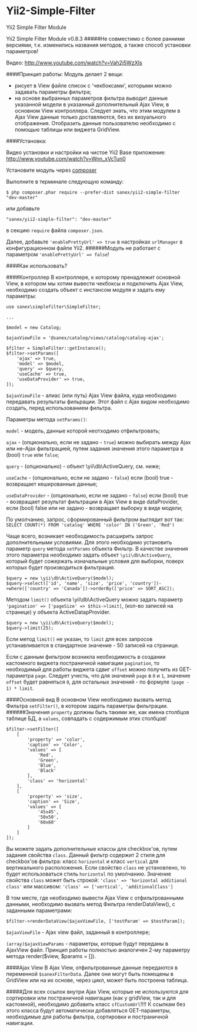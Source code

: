 # Yii2-Simple-Filter
Yii2 Simple Filter Module

Yii2 Simple Filter Module v0.8.3
#####Не совместимо с более ранними версиями, т.к. изменились названия методов, а также способ установки параметров! 

Видео: http://www.youtube.com/watch?v=Vah2j5WzXIs

####Принцип работы:
Модуль делает 2 вещи: 
- рисует в View файле список с 'чекбоксами', которыми можно задавать параметры фильтра;
- на основе выбранных параметров фильтра выводит данные указанной модели в указанный дополнительный Ajax View, в основном View контроллера. Следует знать, что этим модулем в Ajax View данные только доставляются, без их визуального отображения. Отобразить данные пользователю необходимо с помощью таблицы или виджета GridView.



####Установка:

Видео установки и настройки на чистое Yii2 Base приложение: http://www.youtube.com/watch?v=Wnn_xVcTun0

Установите модуль через [composer](http://getcomposer.org/download/)

Выполните в терминале следующую команду:
```
$ php composer.phar require --prefer-dist sanex/yii2-simple-filter "dev-master"
```
или добавьте
```
"sanex/yii2-simple-filter": "dev-master"
```
в секцию `require` файла `composer.json`.

Далее, добавьте `'enablePrettyUrl' => true` в настройках `urlManager` в конфигурационном файле Yii2.
######Модуль не работает с параметром `'enablePrettyUrl' => false`!


####Как использовать?

####Контроллер
В контроллере, к которому пренадлежит основной View, в котором мы хотим вывести чекбоксы и подключить Ajax View, необходимо создать объект с инстансом модуля и задать ему параметры:
```
use sanex\simplefilter\SimpleFilter;

...

$model = new Catalog;

$ajaxViewFile = '@sanex/catalog/views/catalog/catalog-ajax';

$filter = SimpleFilter::getInstance();
$filter->setParams([
    'ajax' => true,
    'model' => $model,
    'query' => $query,
    'useCache' => true,
    'useDataProvider' => true,
]);
```

`$ajaxViewFile` - алиас (или путь) Ajax View файла, куда необходимо передавать результаты фильрации. Этот файл с Ajax видом необходимо создать, перед использованием фильтра.

Параметры метода `setParams()`:

`model` - модель, данные которой неотходимо отфильтровать;

`ajax` - (опционально, если не задано - `true`) можно выбирать между Ajax или не-Ajax фильтрацией, путем задания значения этого параметра в (bool) `true` или `false`;

`query` - (опционально) - объект \yii\db\ActiveQuery, см. ниже;

`useCache` - (опционально, если не задано - `false`) если (bool) true - возвращает кешированные данные;

`useDataProvider` - (опционально, если не задано - `false`) если (bool) true - возвращает результат фильтрации в Ajax View в виде dataProvider, если (bool) false или не задано - возвращает выборку в виде модели;

По умолчанию, запрос, сформированный фильтром выглядит вот так: `SELECT COUNT(*) FROM 'catalog' WHERE 'color' IN ('Green', 'Red')`

Чаще всего, возникает необходимость расширить запрос дополнительными условиями. Для этого необходимо установить параметр `query` метода `setParams` объекта Фильтр. В качестве значения этого параметра необходимо задать объект `\yii\db\ActiveQuery`, который будет сожержать изначальные условия для выборки, поверх которых будет производиться фильтрация.

```
$query = new \yii\db\ActiveQuery($model);
$query->select(['id', 'name', 'size', 'price', 'country'])->where(['country' => 'Canada'])->orderBy(['price' => SORT_ASC]); 
```

Методом `limit()` объекта \yii\db\ActiveQuery можно задать параметр `'pagination' => ['pageSize' => $this->limit]`, (кол-во записей на странице) у объекта ActiveDatapProvider.

```
$query = new \yii\db\ActiveQuery($model);
$query->limit(25); 
```
Если метод `limit()` не указан, то `limit` для всех запросов устанавливается в стандартное значение - 50 записей на странице.

Если с данным фильтром возникла необходимость в создании кастомного виджета постраничной навигации `pagination`, то необходимый для работы виджета сдвиг `offset` можно получить из GET-параметра `page`. Следует учесть, что для значений `page` в `0` и `1`, значение `offset` будет равняться `0`, для остальных значений - по формуле `(page - 1) * limit`.

####Основной вид
В основном View необходимо вызвать метод Фильтра `setFilter()`, в котором задать параметры фильтрации.
######Значения `property` должны быть такими же, как имена столбцов таблице БД, а `values`, совпадать с содержимым этих столбцов!

```
$filter->setFilter([
    [
        'property' => 'color',
        'caption' => 'Color',
        'values' => [
            'Red',
            'Green',
            'Blue',
            'Black'
        ],
        'class' => 'horizontal'
    ],
    [
        'property' => 'size',
        'caption' => 'Size',
        'values' => [
            '45x45',
            '50x50',
            '60x60'
        ]
    ]
]);
```

Вы можете задать дополнительные классы для checkbox'ов, путем задания свойства `class`. Данный фильтр содержит 2 стиля для checkbox'ов фильтра: класс `horizontal` и класс `vertical` для вертикального расположения. Если свойство `class` не установлено, то будет использоваться стиль `horizontal` по умолчанию.
Значение свойства `class` может быть строкой:
`'class' => 'horizontal additional class'` 
или массивом: 
`'class' => ['vertical', 'additionalClass']`


В том месте, где необходимо вывести Ajax View с отфильтрованными данными, необходимо вызвать метод Фильтра renderDataView(), с заданными параметрами:
```
$filter->renderDataView($ajaxViewFile, ['testParam' => $testParam]);
```

`$ajaxViewFile` - Ajax view файл, заданный в контроллере;

`(array)$ajaxViewParams` - параметры, которые будут переданы в AjaxView файл. Принцип работы полностью аналогичен 2-му параметру метода render($view, $params = []).


####Ajax View
В Ajax View, отфильтрованные данные передаются в переменной `$sanexFilterData`.
Далее они могут быть помещены в GridView или на их основе, через цикл, может быть построена таблица.

#####Для всех ссылок внутри Ajax View, которые не используются для сортировки или постраничной навигации (как у gridView, так и для кастомной), необходимо добавить класс `sfCustomUrl`!!!! К ссылкам без этого класса будут автоматически добавляться GET-параметры, необходимые для работы фильтра, сортировки и постраничной навигации.